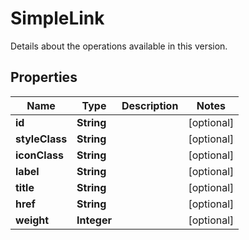 

# SimpleLink

Details about the operations available in this version.
## Properties

Name | Type | Description | Notes
------------ | ------------- | ------------- | -------------
**id** | **String** |  |  [optional]
**styleClass** | **String** |  |  [optional]
**iconClass** | **String** |  |  [optional]
**label** | **String** |  |  [optional]
**title** | **String** |  |  [optional]
**href** | **String** |  |  [optional]
**weight** | **Integer** |  |  [optional]



